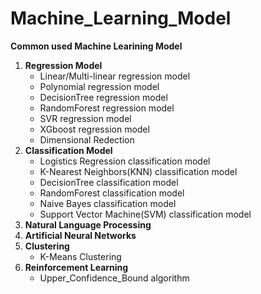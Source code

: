 # Machine_Learning_Model
**Common used Machine Learining Model**
1. **Regression Model**
   - Linear/Multi-linear regression model
   - Polynomial regression model
   - DecisionTree regression model
   - RandomForest regression model
   - SVR regression model
   - XGboost regression model
   - Dimensional Redection
2. **Classification Model**
   - Logistics Regression classification model
   - K-Nearest Neighbors(KNN) classification model
   - DecisionTree classification model
   - RandomForest classification model
   - Naive Bayes classification model
   - Support Vector Machine(SVM) classification model
3. **Natural Language Processing**
4. **Artificial Neural Networks**
5. **Clustering**
   - K-Means Clustering
6. **Reinforcement Learning**
   - Upper_Confidence_Bound algorithm
